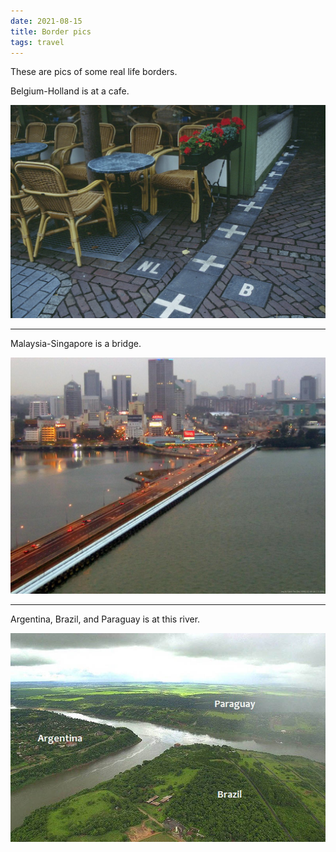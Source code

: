 ```yaml
---
date: 2021-08-15
title: Border pics
tags: travel
---
```


These are pics of some real life borders.

Belgium-Holland is at a cafe.

![belgium-holland.jpg](https://raw.githubusercontent.com/muneer78/muneer78.github.io/master/images/belgium-holland.jpg)

---

Malaysia-Singapore is a bridge.

![malaysia-singapore.jpg](https://raw.githubusercontent.com/muneer78/muneer78.github.io/master/images/malaysia-singapore.jpg)

---

Argentina, Brazil, and Paraguay is at this river.

![southamerica.jpg](https://raw.githubusercontent.com/muneer78/muneer78.github.io/master/images/southamerica.jpg)